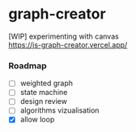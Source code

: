 # graph-creator

[WIP] experimenting with canvas   
https://js-graph-creator.vercel.app/

### Roadmap
- [ ] weighted graph
- [ ] state machine
- [ ] design review
- [ ] algorithms vizualisation
- [x] allow loop
